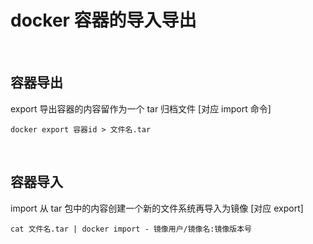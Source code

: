 # docker 容器的导入导出

<br>

## 容器导出
export 导出容器的内容留作为一个 tar 归档文件 [对应 import 命令]
```text
docker export 容器id > 文件名.tar
```

<br>

## 容器导入
import 从 tar 包中的内容创建一个新的文件系统再导入为镜像 [对应 export]
```text
cat 文件名.tar | docker import - 镜像用户/镜像名:镜像版本号
```